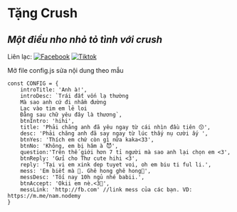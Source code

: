 # Tặng Crush
## _Một điều nho nhỏ tỏ tình với crush_

Liên lạc: 
[![Facebook](https://i.imgur.com/GRqy96ts.jpg)](https://www.facebook.com/nam.nodemy)
[![Tiktok](https://i.imgur.com/Nbfl1E7t.jpg)](https://www.tiktok.com/@manindev)

Mở file config.js sửa nội dung theo mẫu
```
const CONFIG = {
    introTitle: 'Anh à!',
    introDesc: `Trái đất vốn lạ thường
    Mà sao anh cứ đi nhầm đường
    Lạc vào tim em lẻ loi
    Đằng sau chữ yêu đây là thương`,
    btnIntro: 'hihi',
    title: 'Phải chăng anh đã yêu ngay từ cái nhìn đầu tiên 😙',
    desc: 'Phải chăng anh đã say ngay từ lúc thấy nụ cười ấy ',
    btnYes: 'Thích em chứ còn gì nữa kaka<33',
    btnNo: 'Không, em bị hâm à 😈',
    question:'Trên thế giới hơn 7 tỉ người mà sao anh lại chọn em <3',
    btnReply: 'Gửi cho Thư cute hihi <3',
    reply: 'Tại vi em xink dep tuyet voi, oh em biu ti ful li.',
    mess: 'Em biết mà 🤣. Ghê hong ghê hong🤠',
    messDesc: 'Tối nay 10h ngủ nhé babii.',
    btnAccept: 'Okii em nè.<3🥰',
    messLink: 'http://fb.com' //link mess của các bạn. VD: https://m.me/nam.nodemy
}
```


